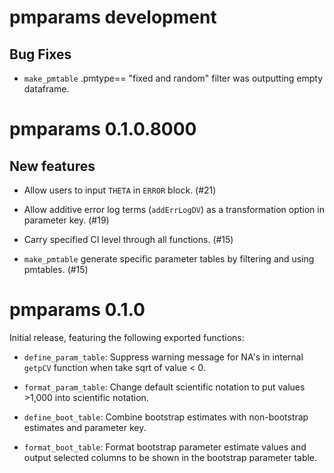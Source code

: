# pmparams development

## Bug Fixes

- `make_pmtable` .pmtype== "fixed and random" filter was outputting empty dataframe. 

# pmparams 0.1.0.8000

## New features

- Allow users to input `THETA` in `ERROR` block. (#21)

- Allow additive error log terms (`addErrLogDV`) as a transformation option in parameter key. (#19)

- Carry specified CI level through all functions. (#15)

- `make_pmtable` generate specific parameter tables by filtering and using pmtables. (#15)

# pmparams 0.1.0

Initial release, featuring the following exported functions:

- `define_param_table`: Suppress warning message for NA's in internal `getpCV` function when take sqrt of value < 0.

- `format_param_table`: Change default scientific notation to put values >1,000 into scientific notation.

- `define_boot_table`: Combine bootstrap estimates with non-bootstrap estimates and parameter key.

- `format_boot_table`:  Format bootstrap parameter estimate values and output selected columns to be shown in the bootstrap parameter table.
